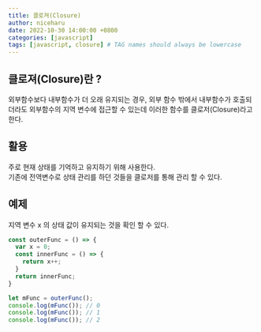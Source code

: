 ```yaml
---
title: 클로져(Closure)
author: niceharu
date: 2022-10-30 14:00:00 +0800
categories: [javascript]
tags: [javascript, closure] # TAG names should always be lowercase
---
```



## 클로져(Closure)란 ?
외부함수보다 내부함수가 더 오래 유지되는 경우, 외부 함수 밖에서 내부함수가 호출되더라도 외부함수의 지역 변수에 접근할 수 있는데 이러한 함수를 클로저(Closure)라고 한다.

## 활용
주로 현재 상태를 기억하고 유지하기 위해 사용한다.  
기존에 전역변수로 상태 관리를 하던 것들을 클로저를 통해 관리 할 수 있다.

## 예제
지역 변수 x 의 상태 값이 유지되는 것을 확인 할 수 있다. 
```js
const outerFunc = () => {
  var x = 0;
  const innerFunc = () => {
    return x++;
  }
  return innerFunc;
}

let mFunc = outerFunc();
console.log(mFunc()); // 0
console.log(mFunc()); // 1
console.log(mFunc()); // 2
```